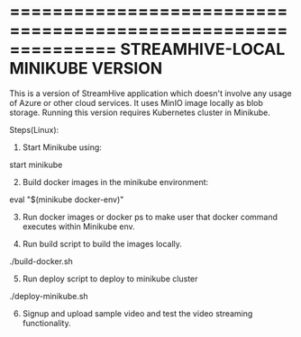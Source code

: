 ==============================================================
STREAMHIVE-LOCAL MINIKUBE VERSION
==============================================================

This is a version of StreamHive application which doesn't involve any usage of Azure or other cloud services.
It uses MinIO image locally as blob storage.
Running this version requires Kubernetes cluster in Minikube.


Steps(Linux):

1. Start Minikube using:

start minikube

2. Build docker images in the minikube environment:

eval "$(minikube docker-env)"

3. Run docker images or docker ps to make user that docker command executes within Minikube env.

4. Run build script to build the images locally.

./build-docker.sh

5. Run deploy script to deploy to minikube cluster

./deploy-minikube.sh

6. Signup and upload sample video and test the video streaming functionality.